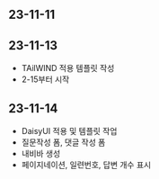 ## 23-11-11

## 23-11-13
- TAilWIND 적용 템플릿 작성
- 2-15부터 시작

## 23-11-14
- DaisyUI 적용 및 템플릿 작업
- 질문작성 폼, 댓글 작성 폼
- 내비바 생성
- 페이지네이션, 일련번호, 답변 개수 표시